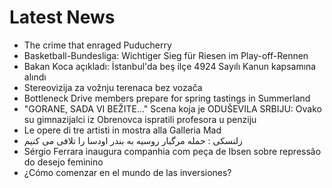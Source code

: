 # Latest News
-  The crime that enraged Puducherry
-  Basketball-Bundesliga: Wichtiger Sieg für Riesen im Play-off-Rennen
-  Bakan Koca açıkladı: İstanbul'da beş ilçe 4924 Sayılı Kanun kapsamına alındı
-  Stereovizija za vožnju terenaca bez vozača
-  Bottleneck Drive members prepare for spring tastings in Summerland
-  "GORANE, SADA VI BEŽITE..." Scena koja je ODUŠEVILA SRBIJU: Ovako su gimnazijalci iz Obrenovca ispratili profesora u penziju
-  Le opere di tre artisti in mostra alla Galleria Mad
-  زلنسکی : حمله مرگبار روسیه به بندر اودسا را تلافی می کنیم
-  Sérgio Ferrara inaugura companhia com peça de Ibsen sobre repressão do desejo feminino
-  ¿Cómo comenzar en el mundo de las inversiones?
